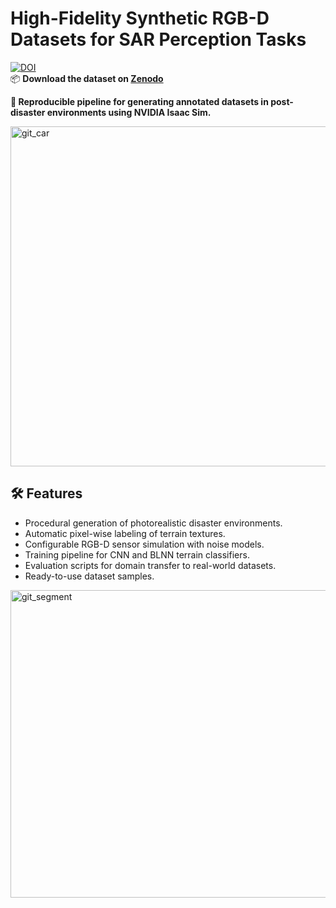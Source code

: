 # High-Fidelity Synthetic RGB-D Datasets for SAR Perception Tasks

[![DOI](https://zenodo.org/badge/DOI/10.5281/zenodo.16583535.svg)](https://doi.org/10.5281/zenodo.16583535)  
📦 **Download the dataset on [Zenodo](https://doi.org/10.5281/zenodo.16583535)**


**📌 Reproducible pipeline for generating annotated datasets in post-disaster environments using NVIDIA Isaac Sim.**


<img width="1827" height="544" alt="git_car" src="https://github.com/user-attachments/assets/789c36e1-e433-4bd5-881a-a58bce6b5e0b" />

## 🛠️ Features

- Procedural generation of photorealistic disaster environments.
- Automatic pixel-wise labeling of terrain textures.
- Configurable RGB-D sensor simulation with noise models.
- Training pipeline for CNN and BLNN terrain classifiers.
- Evaluation scripts for domain transfer to real-world datasets.
- Ready-to-use dataset samples.

<img width="1707" height="492" alt="git_segment" src="https://github.com/user-attachments/assets/16abc001-a051-479a-ad8a-2d76ab12eadf" />
